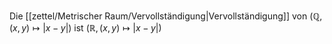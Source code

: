 Die [[zettel/Metrischer Raum/Vervollständigung|Vervollständigung]] von $(\mathbb{Q}, (x, y) \mapsto |x-y|)$ ist $(\mathbb{R}, (x, y) \mapsto |x-y|)$